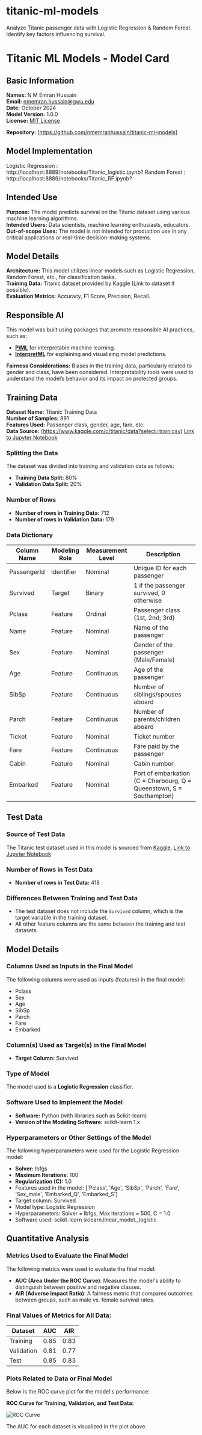 # titanic-ml-models
Analyze Titanic passenger data with Logistic Regression &amp; Random Forest. Identify key factors influencing survival.

# Titanic ML Models - Model Card

## Basic Information
**Names:** N M Emran Hussain  
**Email:** nmemran.hussain@gwu.edu  
**Date:** October 2024  
**Model Version:** 1.0.0  
**License:** [MIT License](LICENSE)

**Repository:** [https://github.com/nmemranhussain/titanic-ml-models]

## Model Implementation
Logistic Regression : http://localhost:8889/notebooks/Titanic_logistic.ipynb?
Random Forest : http://localhost:8889/notebooks/Titanic_RF.ipynb?

## Intended Use
**Purpose:** The model predicts survival on the Titanic dataset using various machine learning algorithms.  
**Intended Users:** Data scientists, machine learning enthusiasts, educators.  
**Out-of-scope Uses:** The model is not intended for production use in any critical applications or real-time decision-making systems.

## Model Details
**Architecture:** This model utilizes linear models such as Logistic Regression, Random Forest, etc., for classification tasks.  
**Training Data:** Titanic dataset provided by Kaggle (Link to dataset if possible).  
**Evaluation Metrics:** Accuracy, F1 Score, Precision, Recall.

## Responsible AI
This model was built using packages that promote responsible AI practices, such as:
- **[PiML](https://github.com/yexf308/pyinter)** for interpretable machine learning.
- **[InterpretML](https://github.com/interpretml/interpret)** for explaining and visualizing model predictions.

**Fairness Considerations:** Biases in the training data, particularly related to gender and class, have been considered. Interpretability tools were used to understand the model’s behavior and its impact on protected groups.

## Training Data
**Dataset Name:** Titanic Training Data  
**Number of Samples:** 891  
**Features Used:** Passenger class, gender, age, fare, etc.  
**Data Source:** (https://www.kaggle.com/c/titanic/data?select=train.csv)
[Link to Jupyter Notebook](http://localhost:8889/notebooks/Titanic_logistic.ipynb?)


### Splitting the Data
The dataset was divided into training and validation data as follows:
- **Training Data Split:** 80%
- **Validation Data Split:** 20%

### Number of Rows
- **Number of rows in Training Data:** 712
- **Number of rows in Validation Data:** 179

### Data Dictionary

| Column Name     | Modeling Role  | Measurement Level | Description                            |
|-----------------|----------------|-------------------|----------------------------------------|
| PassengerId     | Identifier     | Nominal           | Unique ID for each passenger           |
| Survived        | Target          | Binary            | 1 if the passenger survived, 0 otherwise|
| Pclass          | Feature        | Ordinal           | Passenger class (1st, 2nd, 3rd)        |
| Name            | Feature        | Nominal           | Name of the passenger                  |
| Sex             | Feature        | Nominal           | Gender of the passenger (Male/Female)  |
| Age             | Feature        | Continuous        | Age of the passenger                   |
| SibSp           | Feature        | Continuous        | Number of siblings/spouses aboard      |
| Parch           | Feature        | Continuous        | Number of parents/children aboard      |
| Ticket          | Feature        | Nominal           | Ticket number                          |
| Fare            | Feature        | Continuous        | Fare paid by the passenger             |
| Cabin           | Feature        | Nominal           | Cabin number                           |
| Embarked        | Feature        | Nominal           | Port of embarkation (C = Cherbourg, Q = Queenstown, S = Southampton) |

## Test Data

### Source of Test Data
The Titanic test dataset used in this model is sourced from [Kaggle](https://www.kaggle.com/c/titanic/data?select=test.csv).
[Link to Jupyter Notebook](http://localhost:8889/notebooks/Titanic_logistic.ipynb?)

### Number of Rows in Test Data
- **Number of rows in Test Data:** 418

### Differences Between Training and Test Data
- The test dataset does not include the `Survived` column, which is the target variable in the training dataset.
- All other feature columns are the same between the training and test datasets.

## Model Details

### Columns Used as Inputs in the Final Model
The following columns were used as inputs (features) in the final model:
- Pclass
- Sex
- Age
- SibSp
- Parch
- Fare
- Embarked

### Column(s) Used as Target(s) in the Final Model
- **Target Column:** Survived

### Type of Model
The model used is a **Logistic Regression** classifier.

### Software Used to Implement the Model
- **Software:** Python (with libraries such as Scikit-learn)
- **Version of the Modeling Software:** scikit-learn 1.x

### Hyperparameters or Other Settings of the Model
The following hyperparameters were used for the Logistic Regression model:
- **Solver:** lbfgs
- **Maximum Iterations:** 100
- **Regularization (C):** 1.0
- Features used in the model: ['Pclass', 'Age', 'SibSp', 'Parch', 'Fare', 'Sex_male', 'Embarked_Q', 'Embarked_S']
- Target column: Survived
- Model type: Logistic Regression
- Hyperparameters: Solver = lbfgs, Max iterations = 500, C = 1.0
- Software used: scikit-learn sklearn.linear_model._logistic

## Quantitative Analysis

### Metrics Used to Evaluate the Final Model
The following metrics were used to evaluate the final model:
- **AUC (Area Under the ROC Curve)**: Measures the model's ability to distinguish between positive and negative classes.
- **AIR (Adverse Impact Ratio)**: A fairness metric that compares outcomes between groups, such as male vs. female survival rates.

### Final Values of Metrics for All Data:

| Dataset     | AUC   | AIR  |
|-------------|-------|------|
| Training    | 0.85  | 0.83 |
| Validation  | 0.81  | 0.77 |
| Test        | 0.85  | 0.83 |


### Plots Related to Data or Final Model
Below is the ROC curve plot for the model's performance:

**ROC Curve for Training, Validation, and Test Data:**

![ROC Curve](output.png)

The AUC for each dataset is visualized in the plot above.









